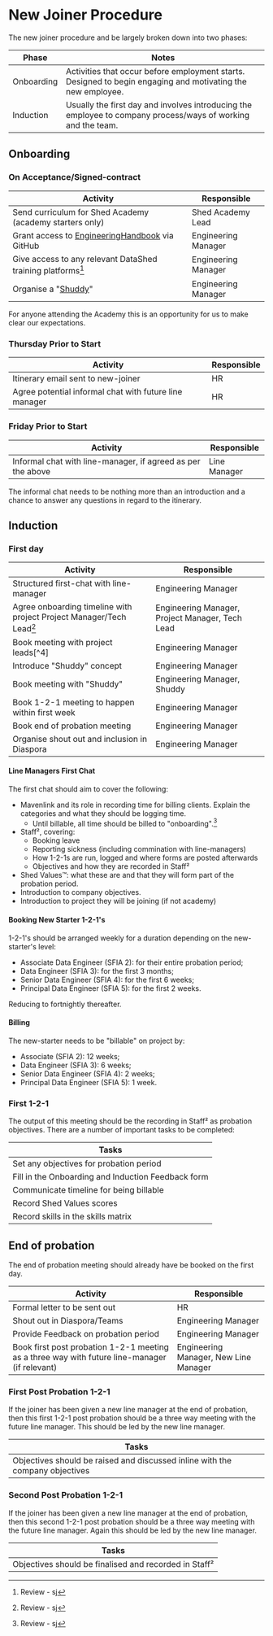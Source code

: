 
# New Joiner Procedure

The new joiner procedure and be largely broken down into two phases:

|Phase|Notes|
|-----|-----|
|Onboarding|Activities that occur before employment starts. Designed to begin engaging and motivating the new employee.|
|Induction|Usually the first day and involves introducing the employee to company process/ways of working and the team.|

## Onboarding

### On Acceptance/Signed-contract

|Activity|Responsible|
|--------|-----------|
|Send curriculum for Shed Academy (academy starters only)|Shed Academy Lead|
|Grant access to [EngineeringHandbook](https://github.com/TheDataShed/EngineeringHandbook) via GitHub|Engineering Manager|
|Give access to any relevant DataShed training platforms[^3]|Engineering Manager|
|Organise a "[Shuddy](shuddy.md)"|Engineering Manager|

For anyone attending the Academy this is an opportunity for us to make clear
our expectations.

### Thursday Prior to Start

|Activity|Responsible|
|--------|-----------|
|Itinerary email sent to new-joiner|HR|
|Agree potential informal chat with future line manager|HR|

### Friday Prior to Start

|Activity|Responsible|
|--------|-----------|
|Informal chat with line-manager, if agreed as per the above|Line Manager|

The informal chat needs to be nothing more than an introduction and a chance to
answer any questions in regard to the itinerary.

## Induction

### First day

|Activity|Responsible|
|--------|-----------|
|Structured first-chat with line-manager|Engineering Manager|
|Agree onboarding timeline with project Project Manager/Tech Lead[^3]|Engineering Manager, Project Manager, Tech Lead|
|Book meeting with project leads[^4]|Engineering Manager|
|Introduce "Shuddy" concept|Engineering Manager|
|Book meeting with "Shuddy"|Engineering Manager, Shuddy|
|Book 1-2-1 meeting to happen within first week|Engineering Manager|
|Book end of probation meeting|Engineering Manager|
|Organise shout out and inclusion in Diaspora|Engineering Manager|

#### Line Managers First Chat

The first chat should aim to cover the following:

- Mavenlink and its role in recording time for billing clients. Explain the
  categories and what they should be logging time.
  - Until billable, all time should be billed to "onboarding".[^3]
- Staff², covering:
  - Booking leave
  - Reporting sickness (including commination with line-managers)
  - How 1-2-1s are run, logged and where forms are posted afterwards
  - Objectives and how they are recorded in Staff²
- Shed Values™: what these are and that they will form part of the probation
  period.
- Introduction to company objectives.
- Introduction to project they will be joining (if not academy)

#### Booking New Starter 1-2-1's

1-2-1's should be arranged weekly for a duration depending on the new-starter's
level:

- Associate Data Engineer (SFIA 2): for their entire probation period;
- Data Engineer (SFIA 3): for the first 3 months;
- Senior Data Engineer (SFIA 4): for the first 6 weeks;
- Principal Data Engineer (SFIA 5): for the first 2 weeks.

Reducing to fortnightly thereafter.

#### Billing

The new-starter needs to be "billable" on project by:

- Associate (SFIA 2): 12 weeks;
- Data Engineer (SFIA 3): 6 weeks;
- Senior Data Engineer (SFIA 4): 2 weeks;
- Principal Data Engineer (SFIA 5): 1 week.

### First 1-2-1

The output of this meeting should be the recording in Staff² as probation
objectives. There are a number of important tasks to be completed:

|Tasks|
|-----|
|Set any objectives for probation period|
|Fill in the Onboarding and Induction Feedback form|
|Communicate timeline for being billable|
|Record Shed Values scores|
|Record skills in the skills matrix|

## End of probation

The end of probation meeting should already have be booked on the first day.

|Activity|Responsible|
|--------|-----------|
|Formal letter to be sent out|HR|
|Shout out in Diaspora/Teams|Engineering Manager|
|Provide Feedback on probation period|Engineering Manager|
|Book first post probation 1-2-1 meeting as a three way with future line-manager (if relevant)|Engineering Manager, New Line Manager|

### First Post Probation 1-2-1

If the joiner has been given a new line manager at the end of probation, then
this first 1-2-1 post probation should be a three way meeting with the future
line manager. This should be led by the new line manager.

|Tasks|
|-----|
|Objectives should be raised and discussed inline with the company objectives|

### Second Post Probation 1-2-1

If the joiner has been given a new line manager at the end of probation, then
this second 1-2-1 post probation should be a three way meeting with the future
line manager. Again this should be led by the new line manager.

|Tasks|
|-----|
|Objectives should be finalised and recorded in Staff²|

[^3]: Review - sj
[^3]: Review - sj - intended outcome here?
